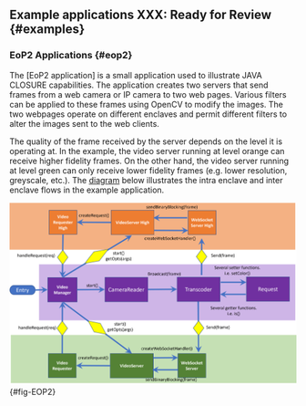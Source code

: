 ## Example applications **XXX: Ready for Review** {#examples} 
 

### EoP2 Applications {#eop2}
The [EoP2 application] is a small application used to illustrate JAVA CLOSURE capabilities. The application creates two servers that send frames from a web camera or IP camera to two web pages. Various filters can be applied to these frames using OpenCV to modify the images. The two webpages operate on different enclaves and permit different filters to alter the images sent to the web clients. 

The quality of the frame received by the server depends on the level it is operating at. In the example, the video server running at level orange can receive higher fidelity frames. On the other hand, the video server running at level green can only receive lower fidelity frames (e.g. lower resolution, greyscale, etc.). The [diagram](#fig-EOP2) below illustrates the intra enclave and inter enclave flows in the example application.


![Java Closure Workflow](docs/Java/images/VideoServerDiagram.png){#fig-EOP2}
